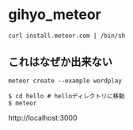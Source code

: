 # gihyo_meteor

```
curl install.meteor.com | /bin/sh
```

## これはなぜか出来ない

```
meteor create --example wordplay
```

```
$ cd hello # helloディレクトリに移動
$ meteor
```

http://localhost:3000

